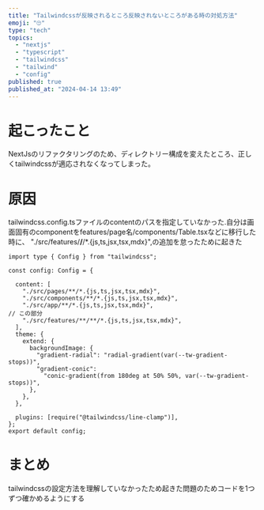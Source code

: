 ```yaml
---
title: "Tailwindcssが反映されるところ反映されないところがある時の対処方法"
emoji: "🙄"
type: "tech"
topics:
  - "nextjs"
  - "typescript"
  - "tailwindcss"
  - "tailwind"
  - "config"
published: true
published_at: "2024-04-14 13:49"
---
```


# 起こったこと
NextJsのリファクタリングのため、ディレクトリー構成を変えたところ、正しくtailwindcssが適応されなくなってしまった。

# 原因
tailwindcss.config.tsファイルのcontentのパスを指定していなかった.自分は画面固有のcomponentをfeatures/page名/components/Table.tsxなどに移行した時に、    "./src/features/**/**/*.{js,ts,jsx,tsx,mdx}",の追加を怠ったために起きた

```
import type { Config } from "tailwindcss";

const config: Config = {

  content: [
    "./src/pages/**/*.{js,ts,jsx,tsx,mdx}",
    "./src/components/**/*.{js,ts,jsx,tsx,mdx}",
    "./src/app/**/*.{js,ts,jsx,tsx,mdx}",
// この部分
    "./src/features/**/**/*.{js,ts,jsx,tsx,mdx}",
  ],
  theme: {
    extend: {
      backgroundImage: {
        "gradient-radial": "radial-gradient(var(--tw-gradient-stops))",
        "gradient-conic":
          "conic-gradient(from 180deg at 50% 50%, var(--tw-gradient-stops))",
      },
    },
  },

  plugins: [require("@tailwindcss/line-clamp")],
};
export default config;
```

# まとめ
tailwindcssの設定方法を理解していなかったため起きた問題のためコードを1つずつ確かめるようにする